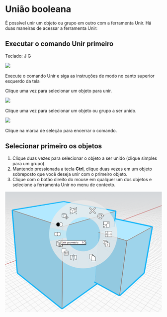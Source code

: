 # União booleana

É possível unir um objeto ou grupo em outro com a ferramenta Unir. Há duas maneiras de acessar a ferramenta Unir:

## Executar o comando Unir primeiro

Teclado: J G

![](../.gitbook/assets/boolean\_join.png)

Execute o comando Unir e siga as instruções de modo no canto superior esquerdo da tela

Clique uma vez para selecionar um objeto para unir.

![](<../.gitbook/assets/cut\_mode01 (1).png>)

Clique uma vez para selecionar um objeto ou grupo a ser unido.

![](<../.gitbook/assets/cut\_mode02 (1).png>)

Clique na marca de seleção para encerrar o comando.

## Selecionar primeiro os objetos

1. Clique duas vezes para selecionar o objeto a ser unido (clique simples para um grupo).
2. Mantendo pressionada a tecla **Ctrl**, clique duas vezes em um objeto sobreposto que você deseja unir com o primeiro objeto.
3. Clique com o botão direito do mouse em qualquer um dos objetos e selecione a ferramenta Unir no menu de contexto.

![](<../.gitbook/assets/join tool.png>)
